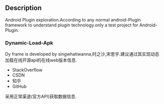 ## Description

Android Plugin exploration.According to any normal android-Plugin framework to understand plugin technology.only a test project for Android-Plugin.


### Dynamic-Load-Apk
Dy frame is developed by singwhatiwanna,时之沙,宋思宇.建议通过其实现动态加载在线开源api的在线web版本信息.

- StackOverflow
- CSDN
- 知乎
- GitHub

采用正常渠道(官方API)获取数据信息.